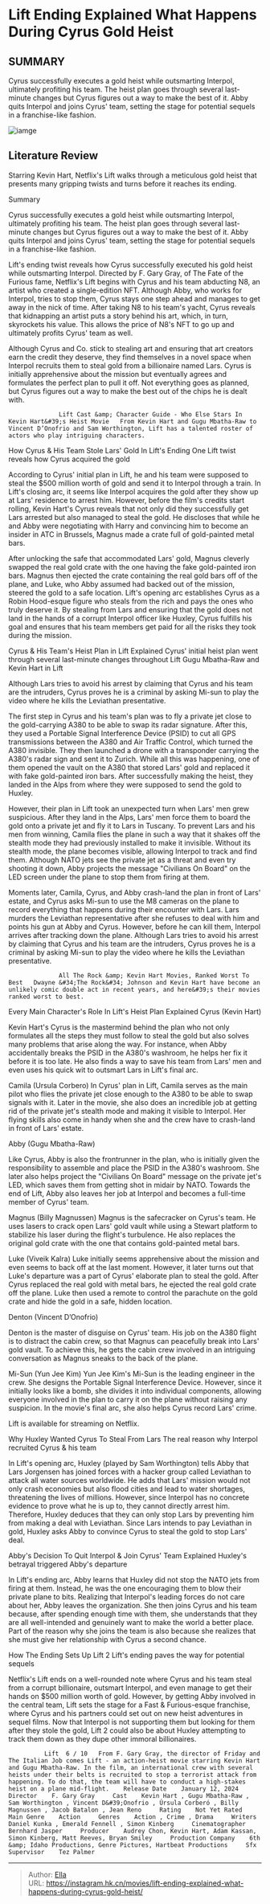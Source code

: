 # Lift Ending Explained What Happens During Cyrus  Gold Heist


## SUMMARY 



  Cyrus successfully executes a gold heist while outsmarting Interpol, ultimately profiting his team.   The heist plan goes through several last-minute changes but Cyrus figures out a way to make the best of it.   Abby quits Interpol and joins Cyrus&#39; team, setting the stage for potential sequels in a franchise-like fashion.  

![iamge](https://static1.srcdn.com/wordpress/wp-content/uploads/2024/01/1705050936097.jpg)

## Literature Review

Starring Kevin Hart, Netflix&#39;s Lift walks through a meticulous gold heist that presents many gripping twists and turns before it reaches its ending.





Summary

  Cyrus successfully executes a gold heist while outsmarting Interpol, ultimately profiting his team.   The heist plan goes through several last-minute changes but Cyrus figures out a way to make the best of it.   Abby quits Interpol and joins Cyrus&#39; team, setting the stage for potential sequels in a franchise-like fashion.  







Lift&#39;s ending twist reveals how Cyrus successfully executed his gold heist while outsmarting Interpol. Directed by F. Gary Gray, of The Fate of the Furious fame, Netflix&#39;s Lift begins with Cyrus and his team abducting N8, an artist who created a single-edition NFT. Although Abby, who works for Interpol, tries to stop them, Cyrus stays one step ahead and manages to get away in the nick of time. After taking N8 to his team&#39;s yacht, Cyrus reveals that kidnapping an artist puts a story behind his art, which, in turn, skyrockets his value. This allows the price of N8&#39;s NFT to go up and ultimately profits Cyrus&#39; team as well.

Although Cyrus and Co. stick to stealing art and ensuring that art creators earn the credit they deserve, they find themselves in a novel space when Interpol recruits them to steal gold from a billionaire named Lars. Cyrus is initially apprehensive about the mission but eventually agrees and formulates the perfect plan to pull it off. Not everything goes as planned, but Cyrus figures out a way to make the best out of the chips he is dealt with.




                  Lift Cast &amp; Character Guide - Who Else Stars In Kevin Hart&#39;s Heist Movie   From Kevin Hart and Gugu Mbatha-Raw to Vincent D’Onofrio and Sam Worthington, Lift has a talented roster of actors who play intriguing characters.   


 How Cyrus &amp; His Team Stole Lars&#39; Gold In Lift&#39;s Ending 
One Lift twist reveals how Cyrus acquired the gold
         

According to Cyrus&#39; initial plan in Lift, he and his team were supposed to steal the $500 million worth of gold and send it to Interpol through a train. In Lift&#39;s closing arc, it seems like Interpol acquires the gold after they show up at Lars&#39; residence to arrest him. However, before the film&#39;s credits start rolling, Kevin Hart&#39;s Cyrus reveals that not only did they successfully get Lars arrested but also managed to steal the gold. He discloses that while he and Abby were negotiating with Harry and convincing him to become an insider in ATC in Brussels, Magnus made a crate full of gold-painted metal bars.




After unlocking the safe that accommodated Lars&#39; gold, Magnus cleverly swapped the real gold crate with the one having the fake gold-painted iron bars. Magnus then ejected the crate containing the real gold bars off of the plane, and Luke, who Abby assumed had backed out of the mission, steered the gold to a safe location. Lift&#39;s opening arc establishes Cyrus as a Robin Hood-esque figure who steals from the rich and pays the ones who truly deserve it. By stealing from Lars and ensuring that the gold does not land in the hands of a corrupt Interpol officer like Huxley, Cyrus fulfills his goal and ensures that his team members get paid for all the risks they took during the mission.



 Cyrus &amp; His Team&#39;s Heist Plan in Lift Explained 
Cyrus&#39; initial heist plan went through several last-minute changes throughout Lift
        Gugu Mbatha-Raw and Kevin Hart in Lift   



Although Lars tries to avoid his arrest by claiming that Cyrus and his team are the intruders, Cyrus proves he is a criminal by asking Mi-sun to play the video where he kills the Leviathan presentative.







The first step in Cyrus and his team&#39;s plan was to fly a private jet close to the gold-carrying A380 to be able to swap its radar signature. After this, they used a Portable Signal Interference Device (PSID) to cut all GPS transmissions between the A380 and Air Traffic Control, which turned the A380 invisible. They then launched a drone with a transponder carrying the A380&#39;s radar sign and sent it to Zurich. While all this was happening, one of them opened the vault on the A380 that stored Lars&#39; gold and replaced it with fake gold-painted iron bars. After successfully making the heist, they landed in the Alps from where they were supposed to send the gold to Huxley.

However, their plan in Lift took an unexpected turn when Lars&#39; men grew suspicious. After they land in the Alps, Lars&#39; men force them to board the gold onto a private jet and fly it to Lars in Tuscany. To prevent Lars and his men from winning, Camila flies the plane in such a way that it shakes off the stealth mode they had previously installed to make it invisible. Without its stealth mode, the plane becomes visible, allowing Interpol to track and find them. Although NATO jets see the private jet as a threat and even try shooting it down, Abby projects the message &#34;Civilians On Board&#34; on the LED screen under the plane to stop them from firing at them.





 

Moments later, Camila, Cyrus, and Abby crash-land the plan in front of Lars&#39; estate, and Cyrus asks Mi-sun to use the M8 cameras on the plane to record everything that happens during their encounter with Lars. Lars murders the Leviathan representative after she refuses to deal with him and points his gun at Abby and Cyrus. However, before he can kill them, Interpol arrives after tracking down the plane. Although Lars tries to avoid his arrest by claiming that Cyrus and his team are the intruders, Cyrus proves he is a criminal by asking Mi-sun to play the video where he kills the Leviathan presentative.

                  All The Rock &amp; Kevin Hart Movies, Ranked Worst To Best   Dwayne &#34;The Rock&#34; Johnson and Kevin Hart have become an unlikely comic double act in recent years, and here&#39;s their movies ranked worst to best.   






 Every Main Character&#39;s Role In Lift&#39;s Heist Plan Explained 
Cyrus (Kevin Hart)
          

Kevin Hart&#39;s Cyrus is the mastermind behind the plan who not only formulates all the steps they must follow to steal the gold but also solves many problems that arise along the way. For instance, when Abby accidentally breaks the PSID in the A380&#39;s washroom, he helps her fix it before it is too late. He also finds a way to save his team from Lars&#39; men and even uses his quick wit to outsmart Lars in Lift&#39;s final arc.

Camila (Ursula Corbero)
In Cyrus&#39; plan in Lift, Camila serves as the main pilot who flies the private jet close enough to the A380 to be able to swap signals with it. Later in the movie, she also does an incredible job at getting rid of the private jet&#39;s stealth mode and making it visible to Interpol. Her flying skills also come in handy when she and the crew have to crash-land in front of Lars&#39; estate.




Abby (Gugu Mbatha-Raw)
          

Like Cyrus, Abby is also the frontrunner in the plan, who is initially given the responsibility to assemble and place the PSID in the A380&#39;s washroom. She later also helps project the &#34;Civilians On Board&#34; message on the private jet&#39;s LED, which saves them from getting shot in midair by NATO. Towards the end of Lift, Abby also leaves her job at Interpol and becomes a full-time member of Cyrus&#39; team.

Magnus (Billy Magnussen)
Magnus is the safecracker on Cyrus&#39;s team. He uses lasers to crack open Lars&#39; gold vault while using a Stewart platform to stabilize his laser during the flight&#39;s turbulence. He also replaces the original gold crate with the one that contains gold-painted metal bars.

Luke (Viveik Kalra)
Luke initially seems apprehensive about the mission and even seems to back off at the last moment. However, it later turns out that Luke&#39;s departure was a part of Cyrus&#39; elaborate plan to steal the gold. After Cyrus replaced the real gold with metal bars, he ejected the real gold crate off the plane. Luke then used a remote to control the parachute on the gold crate and hide the gold in a safe, hidden location.




Denton (Vincent D’Onofrio)
          

Denton is the master of disguise on Cyrus&#39; team. His job on the A380 flight is to distract the cabin crew, so that Magnus can peacefully break into Lars&#39; gold vault. To achieve this, he gets the cabin crew involved in an intriguing conversation as Magnus sneaks to the back of the plane.

Mi-Sun (Yun Jee Kim)
Yun Jee Kim&#39;s Mi-Sun is the leading engineer in the crew. She designs the Portable Signal Interference Device. However, since it initially looks like a bomb, she divides it into individual components, allowing everyone involved in the plan to carry it on the plane without raising any suspicion. In the movie&#39;s final arc, she also helps Cyrus record Lars&#39; crime.



Lift is available for streaming on Netflix.









 Why Huxley Wanted Cyrus To Steal From Lars 
The real reason why Interpol recruited Cyrus &amp; his team
          

In Lift&#39;s opening arc, Huxley (played by Sam Worthington) tells Abby that Lars Jorgensen has joined forces with a hacker group called Leviathan to attack all water sources worldwide. He adds that Lars&#39; mission would not only crash economies but also flood cities and lead to water shortages, threatening the lives of millions. However, since Interpol has no concrete evidence to prove what he is up to, they cannot directly arrest him. Therefore, Huxley deduces that they can only stop Lars by preventing him from making a deal with Leviathan. Since Lars intends to pay Leviathan in gold, Huxley asks Abby to convince Cyrus to steal the gold to stop Lars&#39; deal.



 Abby&#39;s Decision To Quit Interpol &amp; Join Cyrus&#39; Team Explained 
Huxley&#39;s betrayal triggered Abby&#39;s departure
         




In Lift&#39;s ending arc, Abby learns that Huxley did not stop the NATO jets from firing at them. Instead, he was the one encouraging them to blow their private plane to bits. Realizing that Interpol&#39;s leading forces do not care about her, Abby leaves the organization. She then joins Cyrus and his team because, after spending enough time with them, she understands that they are all well-intended and genuinely want to make the world a better place. Part of the reason why she joins the team is also because she realizes that she must give her relationship with Cyrus a second chance.



 How The Ending Sets Up Lift 2 
Lift&#39;s ending paves the way for potential sequels
          

Netflix&#39;s Lift ends on a well-rounded note where Cyrus and his team steal from a corrupt billionaire, outsmart Interpol, and even manage to get their hands on $500 million worth of gold. However, by getting Abby involved in the central team, Lift sets the stage for a Fast &amp; Furious-esque franchise, where Cyrus and his partners could set out on new heist adventures in sequel films. Now that Interpol is not supporting them but looking for them after they stole the gold, Lift 2 could also be about Huxley attempting to track them down as they dupe other immoral billionaires.




              Lift  6 / 10   From F. Gary Gray, the director of Friday and The Italian Job comes Lift - an action-heist movie starring Kevin Hart and Gugu Mbatha-Raw. In the film, an international crew with several heists under their belts is recruited to stop a terrorist attack from happening. To do that, the team will have to conduct a high-stakes heist on a plane mid-flight.    Release Date    January 12, 2024     Director    F. Gary Gray     Cast    Kevin Hart , Gugu Mbatha-Raw , Sam Worthington , Vincent D&#39;Onofrio , Úrsula Corberó , Billy Magnussen , Jacob Batalon , Jean Reno     Rating    Not Yet Rated     Main Genre    Action     Genres    Action , Crime , Drama     Writers    Daniel Kunka , Emerald Fennell , Simon Kinberg     Cinematographer    Bernhard Jasper     Producer    Audrey Chon, Kevin Hart, Adam Kassan, Simon Kinberg, Matt Reeves, Bryan Smiley     Production Company    6th &amp; Idaho Productions, Genre Pictures, Hartbeat Productions     Sfx Supervisor    Tez Palmer      


---

> Author: [Ella](https://instagram.hk.cn/)  
> URL: https://instagram.hk.cn/movies/lift-ending-explained-what-happens-during-cyrus-gold-heist/  

